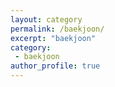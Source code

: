 ```yaml
---
layout: category
permalink: /baekjoon/
excerpt: "baekjoon"
category:
 - baekjoon
author_profile: true
---
```

